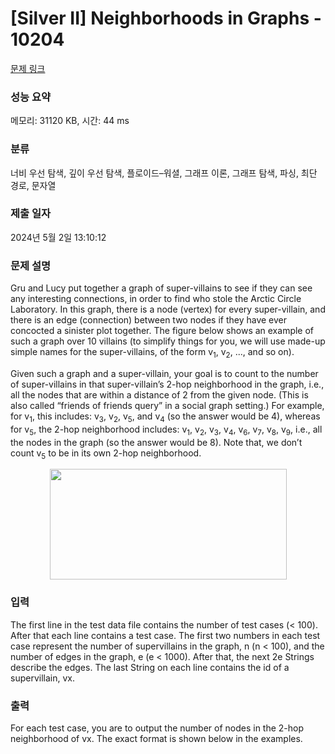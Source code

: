 # [Silver II] Neighborhoods in Graphs - 10204 

[문제 링크](https://www.acmicpc.net/problem/10204) 

### 성능 요약

메모리: 31120 KB, 시간: 44 ms

### 분류

너비 우선 탐색, 깊이 우선 탐색, 플로이드–워셜, 그래프 이론, 그래프 탐색, 파싱, 최단 경로, 문자열

### 제출 일자

2024년 5월 2일 13:10:12

### 문제 설명

<p>Gru and Lucy put together a graph of super-villains to see if they can see any interesting connections, in order to find who stole the Arctic Circle Laboratory. In this graph, there is a node (vertex) for every super-villain, and there is an edge (connection) between two nodes if they have ever concocted a sinister plot together. The figure below shows an example of such a graph over 10 villains (to simplify things for you, we will use made-up simple names for the super-villains, of the form v<sub>1</sub>, v<sub>2</sub>, ..., and so on).</p>

<p>Given such a graph and a super-villain, your goal is to count to the number of super-villains in that super-villain’s 2-hop neighborhood in the graph, i.e., all the nodes that are within a distance of 2 from the given node. (This is also called “friends of friends query” in a social graph setting.) For example, for v<sub>1</sub>, this includes: v<sub>3</sub>, v<sub>2</sub>, v<sub>5</sub>, and v<sub>4</sub> (so the answer would be 4), whereas for v<sub>5</sub>, the 2-hop neighborhood includes: v<sub>1</sub>, v<sub>2</sub>, v<sub>3</sub>, v<sub>4</sub>, v<sub>6</sub>, v<sub>7</sub>, v<sub>8</sub>, v<sub>9</sub>, i.e., all the nodes in the graph (so the answer would be 8). Note that, we don’t count v<sub>5</sub> to be in its own 2-hop neighborhood.</p>

<p style="text-align: center;"><img alt="" src="https://upload.acmicpc.net/637c1c2c-d979-4ce9-bb7e-291f54813010/-/preview/" style="width: 379px; height: 177px;"></p>

### 입력 

 <p>The first line in the test data file contains the number of test cases (< 100). After that each line contains a test case. The first two numbers in each test case represent the number of supervillains in the graph, n (n < 100), and the number of edges in the graph, e (e < 1000). After that, the next 2e Strings describe the edges. The last String on each line contains the id of a supervillain, vx.</p>

### 출력 

 <p>For each test case, you are to output the number of nodes in the 2-hop neighborhood of vx. The exact format is shown below in the examples.</p>

